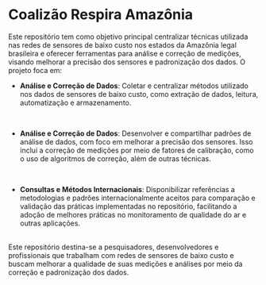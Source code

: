 # Coalizão Respira Amazônia 
Este repositório tem como objetivo principal centralizar técnicas utilizada nas redes de sensores de baixo custo nos estados da Amazônia legal brasileira e oferecer ferramentas para análise e correção de medições, visando melhorar a precisão dos sensores e padronização dos dados. O projeto foca em:
<br>

-   **Análise e Correção de Dados**: Coletar e centralizar métodos utilizado nos dados de sensores de baixo custo, como extração de dados, leitura, automatização e armazenamento.
<br>

-   **Análise e Correção de Dados**: Desenvolver e compartilhar padrões de análise de dados, com foco em melhorar a precisão dos sensores. Isso inclui a correção de medições por meio de fatores de calibração, como o uso de algoritmos de correção, além de outras técnicas.
<br>

-   **Consultas e Métodos Internacionais**: Disponibilizar referências a metodologias e padrões internacionalmente aceitos para comparação e validação das práticas implementadas no repositório, facilitando a adoção de melhores práticas no monitoramento de qualidade do ar e outras aplicações.

<br>
Este repositório destina-se a pesquisadores, desenvolvedores e profissionais que trabalham com redes de sensores de baixo custo e buscam melhorar a qualidade de suas medições e análises por meio da correção e padronização dos dados.

